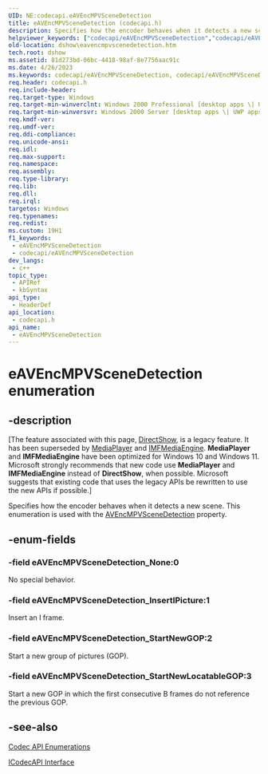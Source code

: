 ```yaml
---
UID: NE:codecapi.eAVEncMPVSceneDetection
title: eAVEncMPVSceneDetection (codecapi.h)
description: Specifies how the encoder behaves when it detects a new scene. This enumeration is used with the AVEncMPVSceneDetection property.
helpviewer_keywords: ["codecapi/eAVEncMPVSceneDetection","codecapi/eAVEncMPVSceneDetection_InsertIPicture","codecapi/eAVEncMPVSceneDetection_None","codecapi/eAVEncMPVSceneDetection_StartNewGOP","codecapi/eAVEncMPVSceneDetection_StartNewLocatableGOP","dshow.eavencmpvscenedetection","eAVEncMPVSceneDetection","eAVEncMPVSceneDetection enumeration [DirectShow]","eAVEncMPVSceneDetectionEnumeration","eAVEncMPVSceneDetection_InsertIPicture","eAVEncMPVSceneDetection_None","eAVEncMPVSceneDetection_StartNewGOP","eAVEncMPVSceneDetection_StartNewLocatableGOP"]
old-location: dshow\eavencmpvscenedetection.htm
tech.root: dshow
ms.assetid: 81d273bd-06bc-4418-98af-8e7756aac91c
ms.date: 4/26/2023
ms.keywords: codecapi/eAVEncMPVSceneDetection, codecapi/eAVEncMPVSceneDetection_InsertIPicture, codecapi/eAVEncMPVSceneDetection_None, codecapi/eAVEncMPVSceneDetection_StartNewGOP, codecapi/eAVEncMPVSceneDetection_StartNewLocatableGOP, dshow.eavencmpvscenedetection, eAVEncMPVSceneDetection, eAVEncMPVSceneDetection enumeration [DirectShow], eAVEncMPVSceneDetectionEnumeration, eAVEncMPVSceneDetection_InsertIPicture, eAVEncMPVSceneDetection_None, eAVEncMPVSceneDetection_StartNewGOP, eAVEncMPVSceneDetection_StartNewLocatableGOP
req.header: codecapi.h
req.include-header: 
req.target-type: Windows
req.target-min-winverclnt: Windows 2000 Professional [desktop apps \| UWP apps]
req.target-min-winversvr: Windows 2000 Server [desktop apps \| UWP apps]
req.kmdf-ver: 
req.umdf-ver: 
req.ddi-compliance: 
req.unicode-ansi: 
req.idl: 
req.max-support: 
req.namespace: 
req.assembly: 
req.type-library: 
req.lib: 
req.dll: 
req.irql: 
targetos: Windows
req.typenames: 
req.redist: 
ms.custom: 19H1
f1_keywords:
 - eAVEncMPVSceneDetection
 - codecapi/eAVEncMPVSceneDetection
dev_langs:
 - c++
topic_type:
 - APIRef
 - kbSyntax
api_type:
 - HeaderDef
api_location:
 - codecapi.h
api_name:
 - eAVEncMPVSceneDetection
---
```


# eAVEncMPVSceneDetection enumeration


## -description

\[The feature associated with this page, [DirectShow](/windows/win32/directshow/directshow), is a legacy feature. It has been superseded by [MediaPlayer](/uwp/api/Windows.Media.Playback.MediaPlayer) and [IMFMediaEngine](/windows/win32/api/mfmediaengine/nn-mfmediaengine-imfmediaengine). **MediaPlayer** and **IMFMediaEngine** have been optimized for Windows 10 and Windows 11. Microsoft strongly recommends that new code use **MediaPlayer** and **IMFMediaEngine** instead of **DirectShow**, when possible. Microsoft suggests that existing code that uses the legacy APIs be rewritten to use the new APIs if possible.\]

Specifies how the encoder behaves when it detects a new scene. This enumeration is used with the <a href="/windows/desktop/DirectShow/avencmpvscenedetection-property">AVEncMPVSceneDetection</a> property.

## -enum-fields

### -field eAVEncMPVSceneDetection_None:0

No special behavior.

### -field eAVEncMPVSceneDetection_InsertIPicture:1

Insert an I frame.

### -field eAVEncMPVSceneDetection_StartNewGOP:2

Start a new group of pictures (GOP).

### -field eAVEncMPVSceneDetection_StartNewLocatableGOP:3

Start a new GOP in which the first consecutive B frames do not reference the previous GOP.

## -see-also

<a href="/windows/desktop/DirectShow/codec-api-enumerations">Codec API Enumerations</a>



<a href="/windows/desktop/api/strmif/nn-strmif-icodecapi">ICodecAPI Interface</a>
